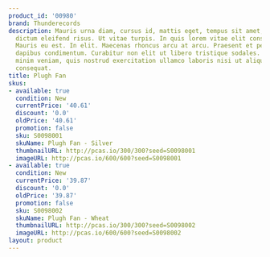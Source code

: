```yaml
---
product_id: '00980'
brand: Thunderecords
description: Mauris urna diam, cursus id, mattis eget, tempus sit amet, risus. Aliquam
  dictum eleifend risus. Ut vitae turpis. In quis lorem vitae elit consectetuer pretium.
  Mauris eu est. In elit. Maecenas rhoncus arcu at arcu. Praesent et pede vel ante
  dapibus condimentum. Curabitur non elit ut libero tristique sodales. Ut enim ad
  minim veniam, quis nostrud exercitation ullamco laboris nisi ut aliquip ex ea commodo
  consequat.
title: Plugh Fan
skus:
- available: true
  condition: New
  currentPrice: '40.61'
  discount: '0.0'
  oldPrice: '40.61'
  promotion: false
  sku: S0098001
  skuName: Plugh Fan - Silver
  thumbnailURL: http://pcas.io/300/300?seed=S0098001
  imageURL: http://pcas.io/600/600?seed=S0098001
- available: true
  condition: New
  currentPrice: '39.87'
  discount: '0.0'
  oldPrice: '39.87'
  promotion: false
  sku: S0098002
  skuName: Plugh Fan - Wheat
  thumbnailURL: http://pcas.io/300/300?seed=S0098002
  imageURL: http://pcas.io/600/600?seed=S0098002
layout: product
---
```

